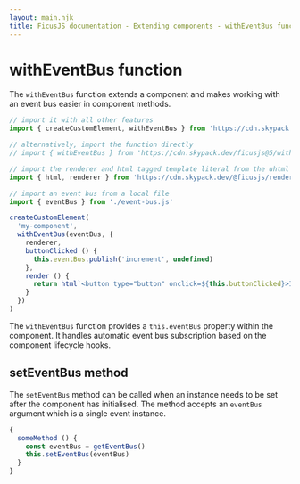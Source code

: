 ```yaml
---
layout: main.njk
title: FicusJS documentation - Extending components - withEventBus function
---
```

# withEventBus function

The `withEventBus` function extends a component and makes working with an event bus easier in component methods.

```js
// import it with all other features
import { createCustomElement, withEventBus } from 'https://cdn.skypack.dev/ficusjs@5'

// alternatively, import the function directly
// import { withEventBus } from 'https://cdn.skypack.dev/ficusjs@5/with-event-bus'

// import the renderer and html tagged template literal from the uhtml renderer
import { html, renderer } from 'https://cdn.skypack.dev/@ficusjs/renderers@5/uhtml'

// import an event bus from a local file
import { eventBus } from './event-bus.js'

createCustomElement(
  'my-component',
  withEventBus(eventBus, {
    renderer,
    buttonClicked () {
      this.eventBus.publish('increment', undefined)
    },
    render () {
      return html`<button type="button" onclick=${this.buttonClicked}>Increment</button>`
    }
  })
)
```

The `withEventBus` function provides a `this.eventBus` property within the component.
It handles automatic event bus subscription based on the component lifecycle hooks.

## setEventBus method

The `setEventBus` method can be called when an instance needs to be set after the component has initialised.
The method accepts an `eventBus` argument which is a single event instance.

```js
{
  someMethod () {
    const eventBus = getEventBus()
    this.setEventBus(eventBus)
  }
}
```
